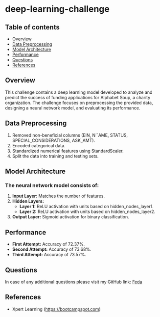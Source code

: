 # deep-learning-challenge

## Table of contents

* [Overview](#Overview)
* [Data Preprocessing](#Data-Preprocessing)
* [Model Architecture](#Model-Architecture)
* [Performance](#Performance)
* [Questions](#Questions)
* [References](#References)

## Overview

This challenge contains a deep learning model developed to analyze and predict the success of funding applications for Alphabet Soup, a charity organization. The challenge focuses on preprocessing the provided data, designing a neural network model, and evaluating its performance.

## Data Preprocessing

1. Removed non-beneficial columns (EIN, N``AME, STATUS, SPECIAL_CONSIDERATIONS, ASK_AMT). 
2. Encoded categorical data.
3. Standardized numerical features using StandardScaler.
4. Split the data into training and testing sets.

## Model Architecture

### The neural network model consists of:

1. **Input Layer:** Matches the number of features.
2. **Hidden Layers:**
    * **Layer 1:** ReLU activation with units based on hidden_nodes_layer1.
    * **Layer 2:** ReLU activation with units based on hidden_nodes_layer2.
3. **Output Layer:** Sigmoid activation for binary classification.

## Performance

* **First Attempt:** Accuracy of 72.37%.
* **Second Attempt:** Accuracy of 73.68%.
* **Third Attempt:**  Accuracy of 73.57%.

## Questions

In case of any additional questions please visit my GitHub link: [Feda](https://github.com/Feda2020)

## References

* Xpert Learning (https://bootcampspot.com)